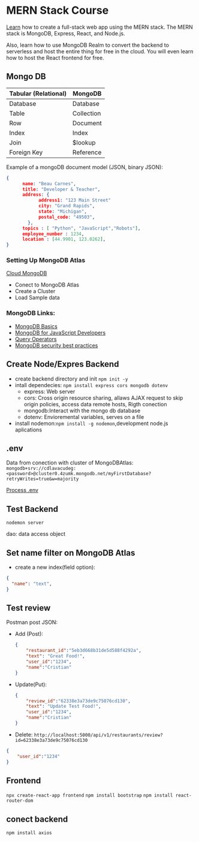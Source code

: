 # MERN Stack Course
[Learn](https://www.youtube.com/watch?v=mrHNSanmqQ4)
 how to create a full-stack web app using the MERN stack. The MERN stack is MongoDB, Express, React, and Node.js.

Also, learn how to use MongoDB Realm to convert the backend to serverless and host the entire thing for free in the cloud. You will even learn how to host the React frontend for free.

## Mongo DB

| Tabular (Relational) | MongoDB    |
|----------------------|------------|
| Database             | Database   |
| Table                | Collection |
| Row                  | Document   |
| Index                | Index      |
| Join                 | $lookup    |
| Foreign Key          | Reference  |

Example of a mongoDB document model (JSON, binary JSON):
```json
{
      name: "Beau Carnes",
      title: "Developer & Teacher",
      address: {
            address1: "123 Main Street"
            city: "Grand Rapids",
            state: "Michigan",
            postal_code: "49503",
        },
      topics : [ "Python", "JavaScript","Robots"],
      employee_number : 1234,
      location : [44.9901, 123.0262],
}
```
### Setting Up MongoDB Atlas
[Cloud MongoDB](https://cloud.mongodb.com/v2/619f90483a6a333254c01c2f#clusters)
- Conect to MongoDB Atlas
- Create a Cluster
- Load Sample data
### MongoDB Links:
- [MongoDB Basics](https://university.mongodb.com/courses/M001/about?utm_campaign=new_students&utm_source=partner&utm_medium=referral)
- [MongoDB for JavaScript Developers](https://university.mongodb.com/courses/M220JS/about?utm_campaign=new_students&utm_source=partner&utm_medium=referral)
- [Query Operators](https://docs.mongodb.com/manual/reference/operator/)
- [MongoDB security best practices](https://www.mongodb.com/security-best-practices)

## Create Node/Expres Backend
- create backend directory and init `npm init -y`
- intall dependecies: `npm install express cors mongodb dotenv`
    - express: Web server
    - cors: Cross origin resource sharing, allaws AJAX request to skip origin policies, access data remote hosts, Rigth conection
    - mongodb:Interact with the mongo db database
    - dotenv: Envioremental variables, serves on a file
- install nodemon:`npm install -g nodemon`,development node.js aplications

## .env
Data from conection with cluster of MongoDBAtlas:
`mongodb+srv://cdlavacudeg:<password>@cluster0.4zumk.mongodb.net/myFirstDatabase?retryWrites=true&w=majority`

[Process .env](https://codeburst.io/process-env-what-it-is-and-why-when-how-to-use-it-effectively-505d0b2831e7)

## Test Backend
`nodemon server`

dao: data access object

## Set name filter on MongoDB Atlas
- create a new index(field option):
```json
{
  "name": "text",
}
```

## Test review
Postman post JSON:
- Add (Post):
    ```json
    {
        "restaurant_id":"5eb3d668b31de5d588f4292a",
        "text": "Great Food!",
        "user_id":"1234",
        "name":"Cristian"
    }
    ```

- Update(Put):

    ```json
    {
        "review_id":"62338e3a73de9c75076cd130",
        "text": "Update Test Food!",
        "user_id":"1234",
        "name":"Cristian"
    }
    ```

- Delete:
`http://localhost:5000/api/v1/restaurants/review?id=62338e3a73de9c75076cd130`
```json
{
    "user_id":"1234"
}

```

## Frontend
`npx create-react-app frontend`
`npm install bootstrap`
`npm install react-router-dom`

## conect backend
`npm install axios`
